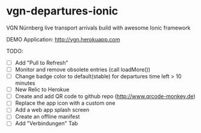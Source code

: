# vgn-departures-ionic
VGN Nürnberg live transport arrivals build with awesome Ionic framework

DEMO Application: http://vgn.herokuapp.com

TODO:
- [ ] Add "Pull to Refresh"
- [ ] Monitor and remove obsolete entries (call loadMore())
- [ ] Change badge color to default(stable) for departures time left > 10 minutes
- [ ] New Relic to Herokue
- [ ] Create and add QR code to github repo (http://www.qrcode-monkey.de)
- [ ] Replace the app icon with a custom one
- [ ] Add a web app splash screen
- [ ] Create an offline manifest
- [ ] Add "Verbindungen" Tab
